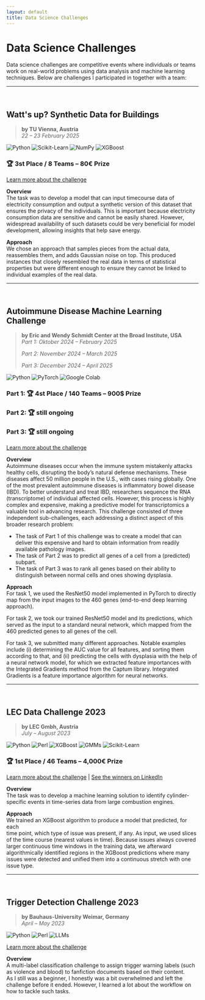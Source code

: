 ```yaml
---
layout: default
title: Data Science Challenges
---
```

# Data Science Challenges

Data science challenges are competitive events where individuals or teams work on real-world 
problems using data analysis and machine learning techniques. Below are challenges I participated in
together with a team:


---
<br>

## **Watt's up? Synthetic Data for Buildings**  
> **by TU Vienna, Austria**  
> *22 – 23 February 2025*

![Python](https://img.shields.io/badge/Python-yellow?style=flat&logo=python&logoColor=white)
![Scikit-Learn](https://img.shields.io/badge/scikit--learn-%23F7931E.svg?style=flat&logo=scikitlearn&logoColor=white)
![NumPy](https://img.shields.io/badge/NumPy-%23013243.svg?style=flat&logo=numpy&logoColor=white)
![XGBoost](https://img.shields.io/badge/XGBoost-%230072C6?style=flat&logo=xgboost&logoColor=white)

### 🏆 **3st Place / 8 Teams – 80€ Prize**

[Learn more about the challenge](https://events.vsc.ac.at/event/173/) 

**Overview**  
The task was to develop a model that can input timecourse data of electricity
consumption and output a synthetic version of this dataset that ensures the
privacy of the individuals. This is important because electricity consumption
data are sensitive and cannot be easily shared. However, widespread availability
of such datasets could be very beneficial for model development, allowing insights
that help save energy.

**Approach**  
We chose an approach that samples pieces from the actual data, reassembles them,
and adds Gaussian noise on top. This produced instances that closely resembled
the real data in terms of statistical properties but were different enough to
ensure they cannot be linked to individual examples of the real data.


---
<br>

## **Autoimmune Disease Machine Learning Challenge**  
> **by Eric and Wendy Schmidt Center at the Broad Institute, USA**  
> *Part 1: Oktober 2024 – February 2025*
> 
> *Part 2: November 2024 – March 2025*
> 
> *Part 3: December 2024 – April 2025*

![Python](https://img.shields.io/badge/Python-yellow?style=flat&logo=python&logoColor=white) 
![PyTorch](https://img.shields.io/badge/PyTorch-%23EE4C2C?style=flat&logo=pytorch&logoColor=white)
![Google Colab](https://img.shields.io/badge/Google%20Colab-%23F9AB00?style=flat&logo=googlecolab&logoColor=white)

### Part 1: 🏆 **4st Place / 140 Teams – 900$ Prize**
### Part 2: 🏆 still ongoing
### Part 3: 🏆 still ongoing

[Learn more about the challenge](https://drive.google.com/file/d/1h5Z6euEbMD-8r0hSZsMEYEG-pb_nyiiH/view?usp=sharing)

**Overview**  
Autoimmune diseases occur when the immune system mistakenly attacks healthy 
cells, disrupting the body’s natural defense mechanisms. These diseases affect 
50 million people in the U.S., with cases rising globally.
One of the most prevalent autoimmune diseases is inflammatory bowel disease 
(IBD). To better understand and treat IBD, researchers sequence the RNA 
(transcriptome) of individual affected cells. However, this process is highly 
complex and expensive, making a predictive model for transcriptomics a valuable
tool in advancing research.
This challenge consisted of three independent sub-challenges, each addressing a
distinct aspect of this broader research problem:
- The task of Part 1 of this challenge was to 
  create a model that can deliver this expensive and hard to obtain 
  information from readily available pathology images.
- The task of Part 2 was to predict all genes of a cell from a (predicted) 
  subpart.
- The task of Part 3 was to rank all genes based on their ability to 
  distinguish between normal cells and ones showing dysplasia. 

**Approach**  
For task 1, we used the ResNet50 model implemented in PyTorch to directly  
map from the input images to the 460 genes (end-to-end deep learning approach).

For task 2, we took our trained ResNet50 model and its predictions, which 
served as the input to a standard neural network, which mapped from the 460 
predicted genes to all genes of the cell.

For task 3, we submitted many different approaches. Notable examples include
(i) determining the AUC value for all features, and sorting them according to 
that, and (ii) predicting the cells with dysplasia with the help of a neural 
network model, for which we extracted feature importances with the 
Integrated Gradients method from the Captum library. Integrated Gradients is 
a feature importance algorithm for neural networks.


---
<br>

## **LEC Data Challenge 2023**  
> **by LEC Gmbh, Austria**  
> *July – August 2023*

![Python](https://img.shields.io/badge/Python-yellow?style=flat&logo=python&logoColor=white) 
![Perl](https://img.shields.io/badge/Perl-%2339457E?style=flat&logo=perl&logoColor=white)
![XGBoost](https://img.shields.io/badge/XGBoost-%230072C6?style=flat&logo=xgboost&logoColor=white)
![GMMs](https://img.shields.io/badge/GMMs-orange?style=flat)
![Scikit-Learn](https://img.shields.io/badge/scikit--learn-%23F7931E.svg?style=flat&logo=scikitlearn&logoColor=white)

### 🏆 **1st Place / 46 Teams – 4,000€ Prize**

[Learn more about the challenge](https://www.lec.at/research-area/lec-data-challenge-2023-neu/) | [See the winners on LinkedIn](https://www.linkedin.com/posts/lec%2Eat_theresadoppelhofer-danielhebenstreit-thomasrauter-activity-7120656589488861186-S9zy?utm_source=share&utm_medium=member_desktop)

**Overview**  
The task was to develop a machine learning solution to identify 
cylinder-specific events in time-series data from large combustion engines.

**Approach**  
We trained an XGBoost algorithm to produce a model that predicted, for each  
time point, which type of issue was present, if any. As input, we used slices  
of the time course (nearest values in time). Because issues always covered  
larger continuous time windows in the training data, we afterward  
algorithmically identified regions in the XGBoost predictions where many 
issues were detected and unified them into a continuous stretch with one 
issue type.


---
<br>

## **Trigger Detection Challenge 2023**  
> **by Bauhaus-University Weimar, Germany**  
> *April – May 2023*

![Python](https://img.shields.io/badge/Python-yellow?style=flat&logo=python&logoColor=white) 
![Perl](https://img.shields.io/badge/Perl-%2339457E?style=flat&logo=perl&logoColor=white)
![LLMs](https://img.shields.io/badge/Transformers-green?style=flat)

[Learn more about the challenge](https://pan.webis.de/clef23/pan23-web/trigger-detection.html)

**Overview**  
A multi-label classification challenge to assign trigger warning
labels (such as violence and blood) to fanfiction documents based on their 
content.  
As I still was a beginner, I honestly was a bit overwhelmed and left the 
challenge before it ended. However, I learned a lot about the workflow on how 
to tackle such tasks.
